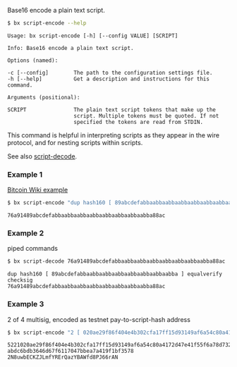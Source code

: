 Base16 encode a plain text script.
```sh
$ bx script-encode --help
```
```
Usage: bx script-encode [-h] [--config VALUE] [SCRIPT]                   

Info: Base16 encode a plain text script.                                 

Options (named):

-c [--config]        The path to the configuration settings file.        
-h [--help]          Get a description and instructions for this command.

Arguments (positional):

SCRIPT               The plain text script tokens that make up the       
                     script. Multiple tokens must be quoted. If not      
                     specified the tokens are read from STDIN.
```
This command is helpful in interpreting scripts as they appear in the wire protocol, and for nesting scripts within scripts.

See also [script-decode](bx-script-decode).
### Example 1
[Bitcoin Wiki example](https://en.bitcoin.it/wiki/Script#Scripts)
```sh
$ bx script-encode "dup hash160 [ 89abcdefabbaabbaabbaabbaabbaabbaabbaabba ] equalverify checksig"
```
```
76a91489abcdefabbaabbaabbaabbaabbaabbaabbaabba88ac
```
### Example 2
piped commands
```sh
$ bx script-decode 76a91489abcdefabbaabbaabbaabbaabbaabbaabbaabba88ac | bx script-encode
```
```
dup hash160 [ 89abcdefabbaabbaabbaabbaabbaabbaabbaabba ] equalverify checksig
76a91489abcdefabbaabbaabbaabbaabbaabbaabbaabba88ac
```
### Example 3
2 of 4 multisig, encoded as testnet pay-to-script-hash address
```sh
$ bx script-encode "2 [ 020ae29f86f404e4b302cfa17ff15d93149af6a54c80a4172d47e41f55f6a78d73 ] [ 03664d528eb80096671ef9011c533ceb5df133238e3690d88f2960c786398b86b1 ] [ 029a449ea4a2155ea10002d704604bb3e8606631d35af20889a74b82b2dab572f6 ] [ 0321602d78046d63256b1730b119b1aca3428039f18fdb73ccf45ad3e148dd9b17 ] 4 checkmultisig" | bx bitcoin160 | bx address-encode -v 196
```
```
5221020ae29f86f404e4b302cfa17ff15d93149af6a54c80a4172d47e41f55f6a78d732103664d528eb80096671ef9011c533ceb5df133238e3690d88f2960c786398b86b121029a449ea4a2155ea10002d704604bb3e8606631d35af20889a74b82b2dab572f6210321602d78046d63256b1730b119b1aca3428039f18fdb73ccf45ad3e148dd9b1754ae
abdc6bdb3646d67f6117047bbea7a419f1bf3578
2N8uwbECKZJLmfYRErQazYBAWfd8PJ66rAN
```